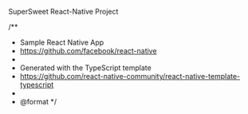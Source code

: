 SuperSweet React-Native Project

/\*\*

- Sample React Native App
- https://github.com/facebook/react-native
-
- Generated with the TypeScript template
- https://github.com/react-native-community/react-native-template-typescript
-
- @format
  \*/
